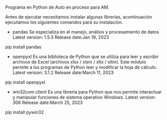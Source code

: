 Programa en Python de Auto en proceso para AM.

Antes de ejecutar necesitamos instalar algunas librerías, acontinuación ejecutamos los siguientes comandos para su instalación.

* pandas 
Se especializa en el manejo, análisis y procesamiento de datos
Latest version: 1.5.3 Release date:Jan 19, 2023

pip install pandas


* openpyxl
Es una biblioteca de Python que se utiliza para leer y escribir archivos de Excel (archivos xlsx / xlsm / xltx / xltm). Este módulo permite a los programas de Python leer y modificar la hoja de cálculo.
Latest version: 3.1.2 Release date:March 11, 2023

pip install openpyxl

* win32com.client
Es una librería para Python que nos permite interactuar y manipular funciones de sistema operativo Windows. 
Latest version: 306 Release date:March 25, 2023

pip install pywin32
